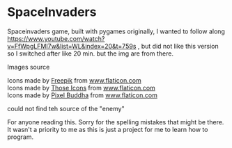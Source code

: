 # SpaceInvaders
Spaceinvaders game, built with pygames
originally, I wanted to follow along https://www.youtube.com/watch?v=FfWpgLFMI7w&list=WL&index=20&t=759s , but did not like this version so I switched after like 20 min. but the img are from there.



Images source
<div>Icons made by <a href="https://www.flaticon.com/authors/freepik" title="Freepik">Freepik</a> from <a href="https://www.flaticon.com/" title="Flaticon">www.flaticon.com</a></div>

<div>Icons made by <a href="https://www.flaticon.com/authors/those-icons" title="Those Icons">Those Icons</a> from <a href="https://www.flaticon.com/" title="Flaticon">www.flaticon.com</a></div>

<div>Icons made by <a href="https://www.flaticon.com/authors/pixel-buddha" title="Pixel Buddha">Pixel Buddha</a> from <a href="https://www.flaticon.com/" title="Flaticon">www.flaticon.com</a></div>

could not find teh source of the "enemy"


For anyone reading this. Sorry for the spelling mistakes that might be there. It wasn't a priority to me as this is just a project for me to learn how to program.
